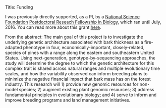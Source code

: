 Title: Funding

I was previously directly supported, as a PI, by a [National Science Foundation](http://nsf.gov)
[Postdoctoral Reseach Fellowship in Biology](http://www.nsf.gov/funding/pgm_summ.jsp?pims_id=503622),
which ran until July, 2016.  You can read more
about this grant
[here](http://www.nsf.gov/awardsearch/showAward?AWD_ID=1306622&HistoricalAwards=false).

From the abstract:
The main goal of this project is to investigate the underlying genetic architecture
associated with bark thickness as a fire-adapted phenotype in four, economically-important,
closely-related, species of pines with a range along the eastern and southeastern United States.
Using next-generation, genotype-by-sequencing approaches, the study will determine the degree
to which the genetic architecture for this complex trait is shared across natural ranges and multiple
evolutionary time scales, and how the variability observed can inform breeding plans to minimize the
negative financial impact that bark mass has on the forest industry. This research will 1) provide new
genomic resources for non-model species; 2) augment existing plant genomic resources; 3) address fundamental
principles in evolutionary biology; and 4) serve to inform and improve breeding programs and land
management initiatives.
